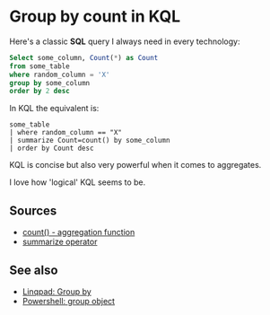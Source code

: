 # Group by count in KQL

Here's a classic **SQL** query I always need in every technology:

```sql
Select some_column, Count(*) as Count 
from some_table 
where random_column = 'X'
group by some_column 
order by 2 desc
```

In KQL the equivalent is:

```kql
some_table
| where random_column == "X"
| summarize Count=count() by some_column
| order by Count desc
```

KQL is concise but also very powerful when it comes to aggregates.

I love how 'logical' KQL seems to be.

## Sources

- [count() - aggregation function](https://learn.microsoft.com/en-us/azure/data-explorer/kusto/query/count-aggfunction)
- [summarize operator](https://learn.microsoft.com/en-us/azure/data-explorer/kusto/query/summarizeoperator)

## See also

- [Linqpad: Group by](../linqpad/group_by.md)
- [Powershell: group object](../powershell/group_objects_in_powershell.md)
